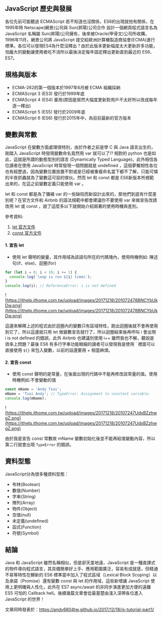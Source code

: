 ## JavaScript 歷史與發展
各位先前可能聽過 ECMAScript 若不知道也沒關係，ES6的出現就他有關係，在1995年時 Netscape(網景)公司與 Sun(昇陽)公司合作 設計一個網頁程式語言名為 JavaScript 名稱屬 Sun(昇陽)公司擁有，後來被Oracle(甲骨文)公司所收購。1996年11月，網景公司將 JavaScript 提交給歐洲計算機製造商協會(ECMA)進行標準。各位可以發現ES4為什麼沒釋出？由於此版本更新幅度太大更新許多功能，怕龐大的變動讓使用者吃不消所以最後決定每年固定釋出更新直到最近的 ES6、ES7。

## 規格與版本
- ECMA-262的第一個版本於1997年6月被 ECMA 組織採納
- ECMAScript 3 (ES3) 發行於1999年底
- ECMAScript 4 (ES4) 棄用(原因是貿然大幅度更新對用戶不太好所以改成每年逐一釋出)
- ECMAScript 5 (ES5) 發行於2009年底
- ECMAScript 6 (ES6) 發行於2015年中，為目前最新的官方版本


## 變數與常數
JavaScript 在變數方面處理很特別，由於作者之前是學 C 與 Java 語言出生的，剛踏入 JavaScript 時發現變數命名竟然用 var 就可以了!? 相對的 python 也是如此，這就是所謂的動態型別的語言 (Dynamically Typed Language)。此外相信各位讀者在使用 JavaScript 時常發現一個問題就是 undefined ，這個夢魘相性各位也有經歷過，因為變數位置放置不對或是已經被重複命名當下都不了解，只能可憐的半夜抓蟲就為了變數這可惡的傢伙。然而 let 和 const 都是 ES6新版本所規範出來的，在這之前變數定義只能使用 var 。

let 和 const 都是為了彌補 var 的一些缺陷而新設計出來的，那他們到底有什麼差別呢？在官方文件和 Airbnb 的語法規範中都會建議你不要使用 var 來做宣告改請改用 let 或 const ，說了這麼多以下就開始介紹兩著的使用時機與差別。

參考資料:
1. [let 官方文件](https://developer.mozilla.org/en-US/docs/Web/JavaScript/Reference/Statements/let)
2. [const 官方文件](https://developer.mozilla.org/en-US/docs/Web/JavaScript/Reference/Statements/const)

#### 1. 宣告 let 
  - 使用 let 聲明的變量，其作用域為該語句所在的代碼塊內，使用時機例如: 陳述句(if、else)、迴圈(for)

```js
for (let i = 0; i < 10; i += 1) {
  console.log(`loop is run ${i} times`);
}
console.log(i); // ReferenceError: i is not defined
```

![https://ithelp.ithome.com.tw/upload/images/20171218/201072478BNCYbUkDw.png](https://ithelp.ithome.com.tw/upload/images/20171218/201072478BNCYbUkDw.png)

這邊來解釋上述的程式由於迴圈內的變數只有區域特性，跑出迴圈後就不會再使用到它了，所以這邊就只用 let 做變數宣告就行了，所以迴圈結束後再呼叫 i 會出現 i is not defined 的錯誤，此外 Airbnb 也建議別使用 i++ 雖然我也不解，聽說是效率上問題？最後 ES6 有多行字串功能眼細的讀者可以發現我是使用 \` 裡面可以直接使用 `${}` 來包入變數，以前的話還要用 + 相當麻煩。

#### 2. 宣告 const

  - 使用 const 聲明的是常量，在後面出現的代碼中不能再修改該常量的值。使用時機例如:不會變動的值

```js
const mName = 'Andy Tsai';
mName = 'Tsai Andy'; // TypeError: Assignment to constant variable.
console.log(mName);
```

![https://ithelp.ithome.com.tw/upload/images/20171218/20107247UdxBZzhwgZ.png](https://ithelp.ithome.com.tw/upload/images/20171218/20107247UdxBZzhwgZ.png)

由於我是宣告 const 常數故 mName 變數初始化後並不能再給值變動內容，所以第二行就會出現 `TypeError` 的錯誤。

## 資料型態

JavaScript分為很多種資料型態：
- 布林(Boolean)
- 數值(Number)
- 字串(String)
- 陣列(Array)
- 物件(Object)
- 空值(null)
- 未定義(undefined)
- 函式(Function)
- 符號(Symbol)

## 結論
Java 和 JavaScript 雖然名稱相似，但是卻天差地遠，JavaScript 是一種直譯式的物件導向程式語言，其具備簡單好上手、應用範圍廣泛，容易有成就感，但精通不易等特性在鱒新的 ES6 標準當中加入了程式區域（Lexical Block Scoping）以及承諾（Promise）還有變數 const 與 let 的作用域，這些新增讓 JavaScript 使用上更明確與人性化，此外在 ES7 async/await 的非同步演進更加方便的遠離 ES5 可怕的 Callback hell。後續幾篇文章會從最基楚由淺入深帶各位進入 JavaScript 的世界！


文章同時發表於：https://andy6804tw.github.io/2017/12/18/js-tutorial-part1/